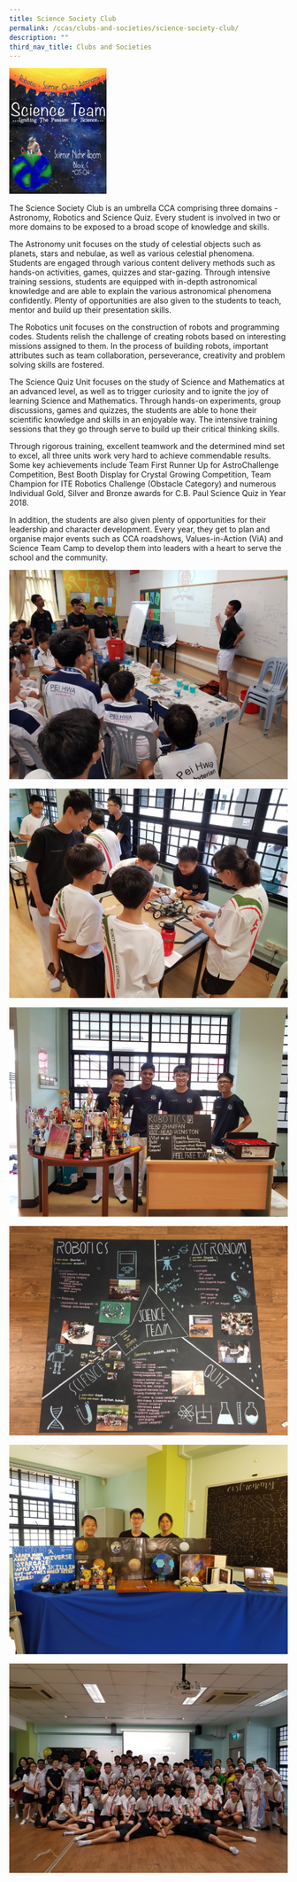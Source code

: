 ```yaml
---
title: Science Society Club
permalink: /ccas/clubs-and-societies/science-society-club/
description: ""
third_nav_title: Clubs and Societies
---
```

<img src="/images/Science%20Society%20Club%20Poster.jpeg" 
     style="width:35%">

The Science Society Club is an umbrella CCA comprising three domains - Astronomy, Robotics and Science Quiz. Every student is involved in two or more domains to be exposed to a broad scope of knowledge and skills.

  

The Astronomy unit focuses on the study of celestial objects such as planets, stars and nebulae, as well as various celestial phenomena. Students are engaged through various content delivery methods such as hands-on activities, games, quizzes and star-gazing. Through intensive training sessions, students are equipped with in-depth astronomical knowledge and are able to explain the various astronomical phenomena confidently. Plenty of opportunities are also given to the students to teach, mentor and build up their presentation skills.

  

The Robotics unit focuses on the construction of robots and programming codes. Students relish the challenge of creating robots based on interesting missions assigned to them. In the process of building robots, important attributes such as team collaboration, perseverance, creativity and problem solving skills are fostered.

  

The Science Quiz Unit focuses on the study of Science and Mathematics at an advanced level, as well as to trigger curiosity and to ignite the joy of learning Science and Mathematics. Through hands-on experiments, group discussions, games and quizzes, the students are able to hone their scientific knowledge and skills in an enjoyable way. The intensive training sessions that they go through serve to build up their critical thinking skills.

  

Through rigorous training, excellent teamwork and the determined mind set to excel, all three units work very hard to achieve commendable results. Some key achievements include Team First Runner Up for AstroChallenge Competition, Best Booth Display for Crystal Growing Competition, Team Champion for ITE Robotics Challenge (Obstacle Category) and numerous Individual Gold, Silver and Bronze awards for C.B. Paul Science Quiz in Year 2018.

  

In addition, the students are also given plenty of opportunities for their leadership and character development. Every year, they get to plan and organise major events such as CCA roadshows, Values-in-Action (ViA) and Science Team Camp to develop them into leaders with a heart to serve the school and the community.

  

![](/images/ssc1.jpeg)

![](/images/ssc2.jpeg)

![](/images/ssc3.jpeg)

![](/images/ssc4.jpeg)

![](/images/ssc5.jpeg)

![](/images/ssc6.jpeg)